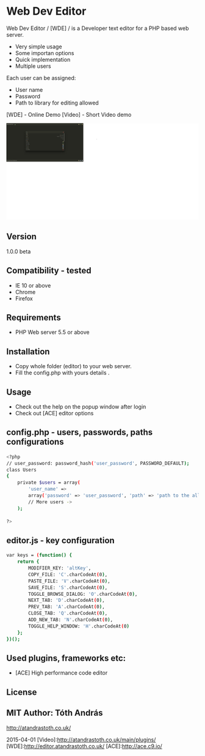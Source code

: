 Web Dev Editor
=============

Web Dev Editor / [WDE] / is a Developer text editor for a PHP based  web server.

- Very simple usage
- Some importan options
- Quick implementation
- Multiple users
  
Each user can be assigned:
 
- User name
- Password 
- Path to library for editing allowed

[WDE] - Online Demo 
[Video] - Short Video demo

<img src = "capture.jpg"/>

Version
----
1.0.0 beta

Compatibility - tested
----
- IE 10 or above
- Chrome 
- Firefox

Requirements
----
- PHP Web server 5.5 or above

Installation
----
- Copy whole folder (editor) to your web server.
- Fill the config.php with yours details .

Usage
----
- Check out the help on the popup window after login
- Check out [ACE] editor options 

config.php - users, passwords, paths configurations
--------------
```sh
<?php
// user_password: password_hash('user_password', PASSWORD_DEFAULT);
class Users
{
	private $users = array(
    	'user_name' => 
    	array('password' => 'user_password', 'path' => 'path to the allowed folder')
    	// More users -> 
	);

?>
```

editor.js - key configuration
--------------
```sh
var keys = (function() {
    return {
        MODIFIER_KEY: 'altKey',
        COPY_FILE: 'C'.charCodeAt(0),
        PASTE_FILE: 'V'.charCodeAt(0),
        SAVE_FILE: 'S'.charCodeAt(0),
        TOGGLE_BROWSE_DIALOG: 'O'.charCodeAt(0),
        NEXT_TAB: 'D'.charCodeAt(0),
        PREV_TAB: 'A'.charCodeAt(0),
        CLOSE_TAB: 'Q'.charCodeAt(0),
        ADD_NEW_TAB: 'N'.charCodeAt(0),
        TOGGLE_HELP_WINDOW: 'H'.charCodeAt(0)
    };
})();
```

Used plugins, frameworks etc:
----
- [ACE] High performance code editor

License
----
MIT
Author: Tóth András
---
http://atandrastoth.co.uk/

2015-04-01
[Video]:http://atandrastoth.co.uk/main/plugins/
[WDE]:http://editor.atandrastoth.co.uk/
[ACE]:http://ace.c9.io/
